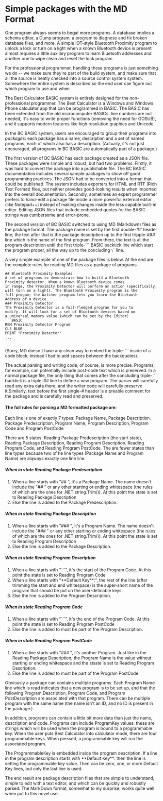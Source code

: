 # Simple packages with the MD Format 
One program always seems to begat more programs. A database implies a schema editor, a Dump program, a program to diagnose and fix broken database files, and more. A simple IOT-style Bluetooth Proximity program to unlock a lock or turn on a light when a known Bluetooth device is present almost requires a little auxilary program to learn Bluetooth addresses and another one to wipe clean and reset the lock program.

For the professional programmer, handling these programs is just something we do -- we make sure they're part of the build system, and make sure that all the source is neatly checked into a source control system system. Somewhere the entire system is described so the end user can figure out which program to use and when.

The Best Calculator BASIC system is entirely designed for the non-professional programmer. The Best Calculator is a Windows and Windows Phone calculator app that can be programmed in BASIC. The BASIC has been extended from the old microcomputer BASICs: line numbers are not needed, it's easy to write proper functions (removing the need for GOSUB), and it supports modern features like high resolution graphics and Unicode.

In the BC BASIC system, users are encouraged to group their programs into *packages*: each package has a name, description and a set of named programs, each of which also has a description. (Actually, it's not just encouraged; all programs in BC BASIC are automatically part of a package.)

The first version of BC BASIC has each package created as a JSON file. These packages were simple and robust, but had two problems. Firstly, it was hard to convert the package into a publishable file. The BC BASIC documentation includes several sample packages to show off good programming practices. The JSON had to be converted into a format that could be published. The system includes exporters for HTML and RTF (Rich Text Format) files, but neither provides good-looking results when imported into the overall documentation. Secondly, sometimes an expert programmer prefers to hand-edit a package file inside a more powerful external editor (like Notepad++) instead of making changes inside the less capable built-in editor. Editing JSON files that include embedded quotes for the BASIC strings was cumbersome and error-prone.

The second version of BC BASIC switched to using MD (Markdown) files as the package format. The package name is set by the first double-## header line; the text after that is the package description up to the first tripple-### line which is the name of the first program.   From there, the text is all the program description until the first triple-\`\`\` BASIC backtick line which start the program proper, all the way up to the concluding `\`\` line. 

A very simple example of one of the package files is below. At the end are the complete rules for reading MD files as a package of programs.

```MD
## Bluetooth Proximity Examples
A set of programs to demonstrate how to build a Bluetooth 
Proximity detector. When a known Bluetooth device comes 
in range, the Proximity Detector will perform an action (specifically, 
will turn on a light). The Bluetooth Proximity program is the 
full progam; the Watcher program lets you learn the Bluetooth 
Address of a device.
### Proximity Detector
The Proximity Detector is a full-fledged program for you to
modify. It will look for a set of Bluetooth devices based on 
a universal memory value (which can be set by the Editor)
```BASIC
REM Proximity Detector Program
CLS BLUE
PRINT "Proximity Detector"
...
` ` `
```
(Sorry, MD doesn't have any clean way to embed the triple-\`\`\` inside of a code block; instead I had to add spaces between the backquotes).

The actual parsing and writing code, of course, is more precise. Programs, for example, can potentially include post-code text which is preserved. In a normal package file, the only thing that comes after the concluding triple-\`\`\` backtick is a triple-## line to define a new program. The parser will carefully read any extra data there, and the writer code will carefully preserve it.Similarly, text before the first single-# header is a preable comment for the package and is carefully read and preserved.

#### The full rules for parsing a MD formatted package are:

Each line is one of exactly 7 types: Package Name, Package Description, Package Predescription, Program Name, Program Description, Program Code and Program PostCode

There are 5 states: Reading Package Predescription (the start state), Reading Package Description, Reading Program Description, Reading Program Code, and Reading Program PostCode. The are fewer states than line types because two of he line types (Package Name and Program Name) are alqways exactly one line line.

##### When in state **Reading Package Predescription**
1. When a line starts with "## ", it's a Package Name. The name doesn't include the "## " or any other starting or ending whitespace (the rules of which are the ones for .NET string.Trim()). At this point the state is set to Reading Package Description
2. Else the line is added to the Package Predescription.

##### When in state **Reading Package Description**
1. When a line starts with "### ", it's a Program Name. The name doesn't include the "### " or any other starting or ending whitespace (the rules of which are the ones for .NET string.Trim()). At this point the state is set to Reading Program Description
2. Else the line is added to the Package Description.

##### When in state **Reading Program Description**
1. When a line starts with  "\`\`\`", it's the start of the Program Code. At this point the state is set to Reading Program Code
2. When a line starts with "\*\*Default Key\*\*:", the rest of the line (after trimming the start and end whitespace) is the super-short name of the program that should be put on the user-definable keys.
2. Else the line is added to the Program Description.

##### When in state **Reading Program Code**
1. When a line starts with "\`\`\`", it's the end of the Program Code. At this point the state is set to Reading Program PostCode
2. Else the line is added to must be part of the Program Description.

##### When in state **Reading Program PostCode**
1. When a line starts with "### ", it's another Program. Just like in the Reading Package Description, the Program Name is the value without starting or ending whitespace and the stsate is set to Reading Program Description.
2. Else the line is added to must be part of the Program PostCode.

Obviously a package can contains multiple programs. Each Program Name line which is read indicates that a new program is to be set up, and that the following Program Description, Program Code, and Program PostDescription are associated with that program. There can be multiple program with the same name (the name isn't an ID, and no ID is present in the package.)

In addition, programs can contain a little bit more data than just the name, description and code. Programs can include ProgramKey values: these are strings which will be used when the program is bound to a programmable key. When the user puts Best Calculator into calculator mode, there are four programmable keys. When pressed, a programmable key will run the associated program.

The ProgrammableKey is embedded inside the program description. If a line in the program description starts with \*\*Default Key\*\*: then the line is setting the programmable key value. Then can be zero, one, or more Default Key lines, but only the last line is used.

The end result are package description files that are simple to understand, simple to edit with a text editor, and which can be quickly and robustly parsed. The MarkDown format, somewhat to my surprise, works quite well when put to this novel use.